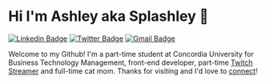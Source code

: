 # Hi I'm Ashley aka Splashley 👋

[![Linkedin Badge](https://img.shields.io/badge/-linkedin-blue?style=flat&logo=Linkedin&logoColor=white&link=https://www.linkedin.com/in/ashley-hynes/)](https://www.linkedin.com/in/ashley-hynes/)
[![Twitter Badge](https://img.shields.io/badge/-twitter-1ca0f1?style=flat&labelColor=1ca0f1&logo=twitter&logoColor=white&link=https://twitter.com/splashleycodes)](https://twitter.com/splashleycodes)
[![Gmail Badge](https://img.shields.io/badge/-gmail-c14438?style=flat&logo=Gmail&logoColor=white&link=mailto:ashleyjlhynes@gmail.com)](mailto:ashleyjlhynes@gmail.com)

Welcome to my Github! I'm a part-time student at Concordia University for Business Technology Management, front-end developer, part-time [Twitch Streamer](https://www.twitch.com/splashley) and full-time cat mom. Thanks for visiting and I'd love to [connect](https://www.linkedin.com/in/ashley-hynes/)!
